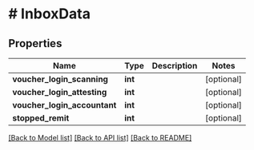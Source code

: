 # # InboxData

## Properties

Name | Type | Description | Notes
------------ | ------------- | ------------- | -------------
**voucher_login_scanning** | **int** |  | [optional]
**voucher_login_attesting** | **int** |  | [optional]
**voucher_login_accountant** | **int** |  | [optional]
**stopped_remit** | **int** |  | [optional]

[[Back to Model list]](../../README.md#models) [[Back to API list]](../../README.md#endpoints) [[Back to README]](../../README.md)
